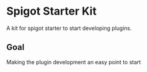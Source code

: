 # Spigot Starter Kit
A kit for spigot starter to start developing plugins.

## Goal
Making the plugin development an easy point to start
